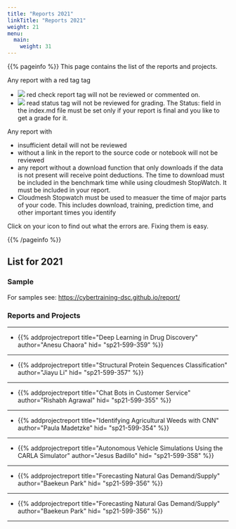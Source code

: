 ```yaml
---
title: "Reports 2021"
linkTitle: "Reports 2021"
weight: 21
menu:
  main:
    weight: 31
---
```


{{% pageinfo %}}
This page contains the list of the reports and projects.

Any report with a red tag tag

* ![](/images/failed-check.png) red check report tag will not 
be reviewed or commented on.
* ![](/images/failed-status.png) read status tag will not 
be reviewed for grading. The Status: field in the index.md file must be set only if your report is final and you like to get a grade for it.

Any report with
  
* insufficient detail will not be reviewed
* without a link in the report to the source code or notebook will not be reviewed
* any report without a download function that only downloads if the data is not 
  present will receive point deductions. The time to download must be included 
  in the benchmark time while using cloudmesh StopWatch. It must be included in 
  your report.
* Cloudmesh Stopwatch must be used to measuer the time of major parts of your code. 
  This includes download, training, prediction time, and other important times you identify
  
Click on your icon to find out what the errors are. Fixing them is easy.

{{% /pageinfo %}}

## List for 2021

### Sample

For samples see: <https://cybertraining-dsc.github.io/report/>


### Reports and Projects

---

* {{% addprojectreport
  title="Deep Learning in Drug Discovery"
  author="Anesu Chaora"
  hid= "sp21-599-359"
  %}}

---

* {{% addprojectreport
  title="Structural Protein Sequences Classification"
  author="Jiayu Li"
  hid= "sp21-599-357"
  %}}

---

* {{% addprojectreport
  title="Chat Bots in Customer Service"
  author="Rishabh Agrawal"
  hid= "sp21-599-355"
  %}}

---

* {{% addprojectreport
  title="Identifying Agricultural Weeds with CNN"
  author="Paula Madetzke"
  hid= "sp21-599-354"
  %}}

---

* {{% addprojectreport
  title="Autonomous Vehicle Simulations Using the CARLA Simulator"
  author="Jesus Badillo"
  hid= "sp21-599-358"
  %}}

---

* {{% addprojectreport
  title="Forecasting Natural Gas Demand/Supply"
  author="Baekeun Park"
  hid= "sp21-599-356"
  %}}

---

* {{% addprojectreport
  title="Forecasting Natural Gas Demand/Supply"
  author="Baekeun Park"
  hid= "sp21-599-356"
  %}}

---